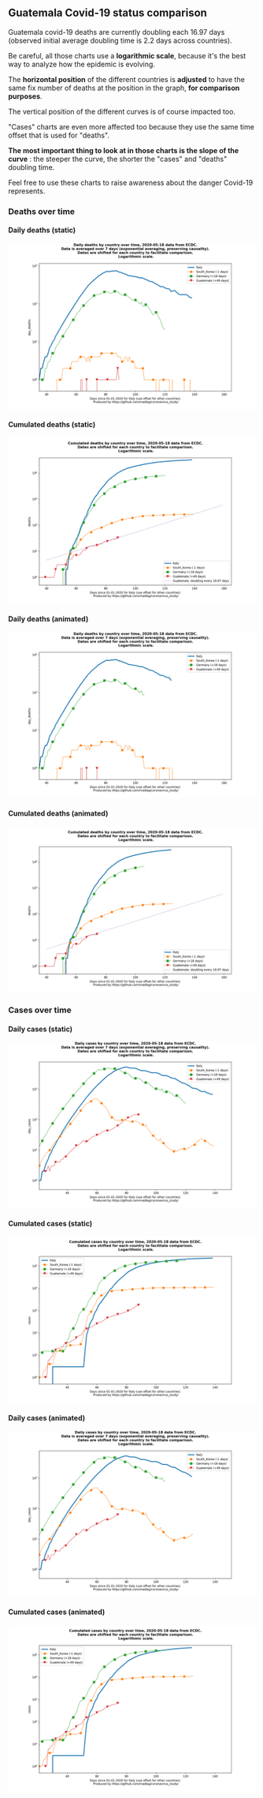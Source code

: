 ## Guatemala Covid-19 status comparison 

Guatemala covid-19 deaths are currently doubling each 16.97 days (observed initial average doubling time is 2.2 days across countries).



Be careful, all those charts use a **logarithmic scale**, because it's the best way to analyze how the epidemic is evolving.
 
The **horizontal position** of the different countries is **adjusted** to have the same fix number of deaths at the position in the graph, **for comparison purposes**.

The vertical position of the different curves is of course impacted too.

"Cases" charts are even more affected too because they use the same time offset that is used for "deaths".

**The most important thing to look at in those charts is the slope of the curve** : the steeper the curve, the shorter the "cases" and "deaths" doubling time.

Feel free to use these charts to raise awareness about the danger Covid-19 represents. 


 
### Deaths over time
 
#### Daily deaths (static)
![Guatemala covid-19 daily deaths static chart](https://raw.githubusercontent.com/madlag/coronavirus_study/master/notebooks/graphs/2020-05-18/countries/Guatemala/2020-05-18_Guatemala_day_deaths.png "Guatemala covid-19 day_deaths static chart")   
 
#### Cumulated deaths (static)
![Guatemala covid-19 cumulated deaths static chart](https://raw.githubusercontent.com/madlag/coronavirus_study/master/notebooks/graphs/2020-05-18/countries/Guatemala/2020-05-18_Guatemala_deaths.png "Guatemala covid-19 deaths static chart")   
 
#### Daily deaths (animated)
![Guatemala covid-19 daily deaths animated chart](https://raw.githubusercontent.com/madlag/coronavirus_study/master/notebooks/graphs/2020-05-18/countries/Guatemala/2020-05-18_Guatemala_day_deaths.gif "Guatemala covid-19 day_deaths animated chart")   
 
#### Cumulated deaths (animated)
![Guatemala covid-19 cumulated deaths animated chart](https://raw.githubusercontent.com/madlag/coronavirus_study/master/notebooks/graphs/2020-05-18/countries/Guatemala/2020-05-18_Guatemala_deaths.gif "Guatemala covid-19 deaths animated chart")   

 
### Cases over time
 
#### Daily cases (static)
![Guatemala covid-19 daily cases static chart](https://raw.githubusercontent.com/madlag/coronavirus_study/master/notebooks/graphs/2020-05-18/countries/Guatemala/2020-05-18_Guatemala_day_cases.png "Guatemala covid-19 day_cases static chart")   
 
#### Cumulated cases (static)
![Guatemala covid-19 cumulated cases static chart](https://raw.githubusercontent.com/madlag/coronavirus_study/master/notebooks/graphs/2020-05-18/countries/Guatemala/2020-05-18_Guatemala_cases.png "Guatemala covid-19 cases static chart")   
 
#### Daily cases (animated)
![Guatemala covid-19 daily cases animated chart](https://raw.githubusercontent.com/madlag/coronavirus_study/master/notebooks/graphs/2020-05-18/countries/Guatemala/2020-05-18_Guatemala_day_cases.gif "Guatemala covid-19 day_cases animated chart")   
 
#### Cumulated cases (animated)
![Guatemala covid-19 cumulated cases animated chart](https://raw.githubusercontent.com/madlag/coronavirus_study/master/notebooks/graphs/2020-05-18/countries/Guatemala/2020-05-18_Guatemala_cases.gif "Guatemala covid-19 cases animated chart")   

